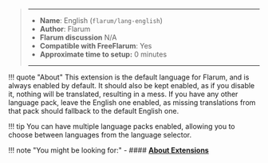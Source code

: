 > ---
> - **Name**: English (`flarum/lang-english`)
> - **Author**: Flarum
> - **Flarum discussion** N/A
> - **Compatible with FreeFlarum**: Yes
> - **Approximate time to setup:** 0 minutes
>
> ---

!!! quote "About"
    This extension is the default language for Flarum, and is always enabled by default. It should also be kept enabled, as if you disable it, nothing will be translated, resulting in a mess.
    If you have any other language pack, leave the English one enabled, as missing translations from that pack should fallback to the default English one.
    
!!! tip
    You can have multiple language packs enabled, allowing you to choose between languages from the language selector.
    
!!! note "You might be looking for:"
    - #### **[About Extensions](/docs/How-to/Extensions/About-Extensions/)**
